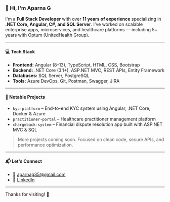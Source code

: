 ### 👋 Hi, I'm Aparna G

I'm a **Full Stack Developer** with over **11 years of experience** specializing in **.NET Core, Angular, C#, and SQL Server**. I’ve worked on scalable enterprise apps, microservices, and healthcare platforms — including 5+ years with Optum (UnitedHealth Group).

---

#### 💻 Tech Stack

- **Frontend:** Angular (8–13), TypeScript, HTML, CSS, Bootstrap
- **Backend:** .NET Core (3.1+), ASP.NET MVC, REST APIs, Entity Framework
- **Databases:** SQL Server, PostgreSQL
- **Tools:** Azure DevOps, Git, Postman, Swagger, JIRA

---

#### 📌 Notable Projects

- `kyc-platform` – End-to-end KYC system using Angular, .NET Core, Docker & Azure  
- `practitioner-portal` – Healthcare practitioner management platform  
- `chargeback-system` – Financial dispute resolution app built with ASP.NET MVC & SQL

> More projects coming soon. Focused on clean code, secure APIs, and performance optimization.

---

#### 📬 Let's Connect

- 📧 [aparnag35@gmail.com](mailto:aparnag35@gmail.com)  
- 🔗 [LinkedIn](https://www.linkedin.com/in/aparna-g-a904b71b)

---

Thanks for visiting! 🚀
